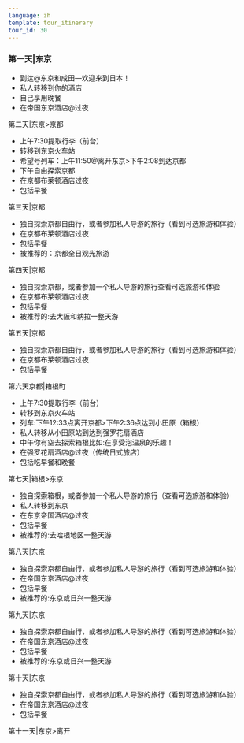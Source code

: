 ```yaml
---
language: zh
template: tour_itinerary
tour_id: 30
---
```

### 第一天|东京

* 到达@东京和成田—欢迎来到日本！
* 私人转移到你的酒店
* 自己享用晚餐
* 在帝国东京酒店@过夜

第二天|东京>京都

* 上午7:30提取行李（前台）
* 转移到东京火车站
* 希望号列车：上午11:50@离开东京>下午2:08到达京都
* 下午自由探索京都
* 在京都布莱顿酒店过夜
* 包括早餐

第三天|京都

* 独自探索京都自由行，或者参加私人导游的旅行（看到可选旅游和体验）
* 在京都布莱顿酒店过夜
* 包括早餐
* 被推荐的：京都全日观光旅游

第四天|京都

* 独自探索京都，或者参加一个私人导游的旅行查看可选旅游和体验
* 在京都布莱顿酒店过夜
* 包括早餐
* 被推荐的:去大阪和纳拉一整天游


第五天|京都

* 独自探索京都自由行，或者参加私人导游的旅行（看到可选旅游和体验）
* 在京都布莱顿酒店过夜
* 包括早餐

第六天京都|箱根町


* 上午7:30提取行李（前台）
* 转移到东京火车站
* 列车:下午12:33点离开京都>下午2:36点达到小田原（箱根）
* 私人转移从小田原站到达到强罗花扇酒店
* 中午你有空去探索箱根比如:在享受泡温泉的乐趣！
* 在强罗花扇酒店@过夜（传统日式旅店）
* 包括吃早餐和晚餐


第七天|箱根>东京

* 独自探索箱根，或者参加一个私人导游的旅行（查看可选旅游和体验）
* 私人转移到东京
* 在东京帝国酒店@过夜
* 包括早餐
* 被推荐的:去哈根地区一整天游

第八天|东京

* 独自探索京都自由行，或者参加私人导游的旅行（看到可选旅游和体验）
* 在帝国东京酒店@过夜
* 包括早餐
* 被推荐的:东京或日兴一整天游

第九天|东京

* 独自探索京都自由行，或者参加私人导游的旅行（看到可选旅游和体验）	
* 在帝国东京酒店@过夜
* 包括早餐
* 被推荐的:东京或日兴一整天游

第十天|东京

* 独自探索京都自由行，或者参加私人导游的旅行（看到可选旅游和体验）	
* 在帝国东京酒店@过夜
* 包括早餐

第十一天|东京>离开





